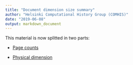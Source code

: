 ```yaml
---
title: "Document dimension size summary"
author: "Helsinki Computational History Group (COMHIS)"
date: "2019-06-08"
output: markdown_document
---
```


This material is now splitted in two parts:

  * [Page counts](pagecount.md)

  * [Physical dimension](dimension.md)


